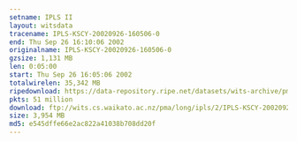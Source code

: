 ```yaml
---
setname: IPLS II
layout: witsdata
tracename: IPLS-KSCY-20020926-160506-0
end: Thu Sep 26 16:10:06 2002
originalname: IPLS-KSCY-20020926-160506-0
gzsize: 1,131 MB
len: 0:05:00
start: Thu Sep 26 16:05:06 2002
totalwirelen: 35,342 MB
ripedownload: https://data-repository.ripe.net/datasets/wits-archive/pma/long/ipls/2/IPLS-KSCY-20020926-160506-0.gz
pkts: 51 million
download: ftp://wits.cs.waikato.ac.nz/pma/long/ipls/2/IPLS-KSCY-20020926-160506-0.gz
size: 3,954 MB
md5: e545dffe66e2ac822a41038b708dd20f
---
```

